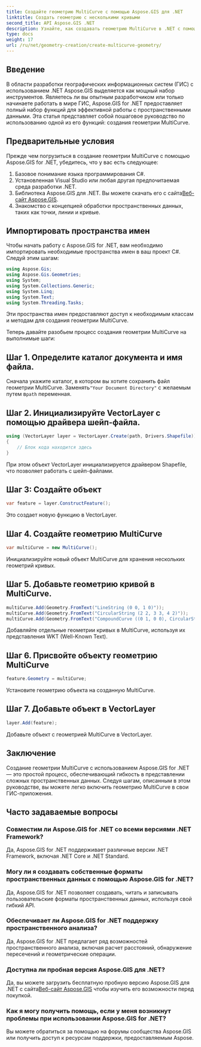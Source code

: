 ```yaml
---
title: Создайте геометрию MultiCurve с помощью Aspose.GIS для .NET
linktitle: Создать геометрию с несколькими кривыми
second_title: API Aspose.GIS .NET
description: Узнайте, как создавать геометрию MultiCurve в .NET с помощью Aspose.GIS для эффективного представления и анализа пространственных данных.
type: docs
weight: 17
url: /ru/net/geometry-creation/create-multicurve-geometry/
---
```

## Введение
В области разработки географических информационных систем (ГИС) с использованием .NET Aspose.GIS выделяется как мощный набор инструментов. Являетесь ли вы опытным разработчиком или только начинаете работать в мире ГИС, Aspose.GIS for .NET предоставляет полный набор функций для эффективной работы с пространственными данными. Эта статья представляет собой пошаговое руководство по использованию одной из его функций: создания геометрии MultiCurve.
## Предварительные условия
Прежде чем погрузиться в создание геометрии MultiCurve с помощью Aspose.GIS for .NET, убедитесь, что у вас есть следующее:
1. Базовое понимание языка программирования C#.
2. Установленная Visual Studio или любая другая предпочитаемая среда разработки .NET.
3.  Библиотека Aspose.GIS для .NET. Вы можете скачать его с сайта[Веб-сайт Aspose.GIS](https://releases.aspose.com/gis/net/).
4. Знакомство с концепцией обработки пространственных данных, таких как точки, линии и кривые.

## Импортировать пространства имен
Чтобы начать работу с Aspose.GIS for .NET, вам необходимо импортировать необходимые пространства имен в ваш проект C#. Следуй этим шагам:

```csharp
using Aspose.Gis;
using Aspose.Gis.Geometries;
using System;
using System.Collections.Generic;
using System.Linq;
using System.Text;
using System.Threading.Tasks;
```
Эти пространства имен предоставляют доступ к необходимым классам и методам для создания геометрии MultiCurve.

Теперь давайте разобьем процесс создания геометрии MultiCurve на выполнимые шаги:
## Шаг 1. Определите каталог документа и имя файла.
 Сначала укажите каталог, в котором вы хотите сохранить файл геометрии MultiCurve. Заменять`"Your Document Directory"` с желаемым путем в`path` переменная.
## Шаг 2. Инициализируйте VectorLayer с помощью драйвера шейп-файла.
```csharp
using (VectorLayer layer = VectorLayer.Create(path, Drivers.Shapefile))
{
    // Блок кода находится здесь
}
```
При этом объект VectorLayer инициализируется драйвером Shapefile, что позволяет работать с шейп-файлами.
## Шаг 3: Создайте объект
```csharp
var feature = layer.ConstructFeature();
```
Это создает новую функцию в VectorLayer.
## Шаг 4. Создайте геометрию MultiCurve
```csharp
var multiCurve = new MultiCurve();
```
Инициализируйте новый объект MultiCurve для хранения нескольких геометрий кривых.
## Шаг 5. Добавьте геометрию кривой в MultiCurve.
```csharp
multiCurve.Add(Geometry.FromText("LineString (0 0, 1 0)"));
multiCurve.Add(Geometry.FromText("CircularString (2 2, 3 3, 4 2)"));
multiCurve.Add(Geometry.FromText("CompoundCurve ((0 1, 0 0), CircularString (0 0, 3 3, 6 0))"));
```
Добавляйте отдельные геометрии кривых в MultiCurve, используя их представления WKT (Well-Known Text).
## Шаг 6. Присвойте объекту геометрию MultiCurve
```csharp
feature.Geometry = multiCurve;
```
Установите геометрию объекта на созданную MultiCurve.
## Шаг 7. Добавьте объект в VectorLayer
```csharp
layer.Add(feature);
```
Добавьте объект с геометрией MultiCurve в VectorLayer.

## Заключение
Создание геометрии MultiCurve с использованием Aspose.GIS for .NET — это простой процесс, обеспечивающий гибкость в представлении сложных пространственных данных. Следуя шагам, описанным в этом руководстве, вы можете легко включить геометрию MultiCurve в свои ГИС-приложения.
## Часто задаваемые вопросы
### Совместим ли Aspose.GIS for .NET со всеми версиями .NET Framework?
Да, Aspose.GIS for .NET поддерживает различные версии .NET Framework, включая .NET Core и .NET Standard.
### Могу ли я создавать собственные форматы пространственных данных с помощью Aspose.GIS for .NET?
Да, Aspose.GIS for .NET позволяет создавать, читать и записывать пользовательские форматы пространственных данных, используя свой гибкий API.
### Обеспечивает ли Aspose.GIS for .NET поддержку пространственного анализа?
Да, Aspose.GIS for .NET предлагает ряд возможностей пространственного анализа, включая расчет расстояний, обнаружение пересечений и геометрические операции.
### Доступна ли пробная версия Aspose.GIS для .NET?
Да, вы можете загрузить бесплатную пробную версию Aspose.GIS для .NET с сайта[Веб-сайт Aspose.GIS](https://releases.aspose.com/gis/net/) чтобы изучить его возможности перед покупкой.
### Как я могу получить помощь, если у меня возникнут проблемы при использовании Aspose.GIS for .NET?
Вы можете обратиться за помощью на форумы сообщества Aspose.GIS или получить доступ к ресурсам поддержки, предоставляемым Aspose.